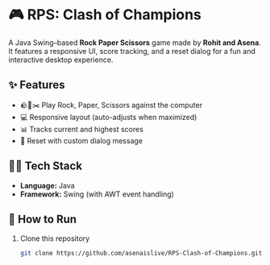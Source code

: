 # 🎮 RPS: Clash of Champions

A Java Swing–based **Rock Paper Scissors** game made by **Rohit and Asena**.  
It features a responsive UI, score tracking, and a reset dialog for a fun and interactive desktop experience.

## ✨ Features
- 🪨📄✂️ Play Rock, Paper, Scissors against the computer  
- 💻 Responsive layout (auto-adjusts when maximized)  
- 📊 Tracks current and highest scores  
- 🔁 Reset with custom dialog message  

## 🧑‍💻 Tech Stack
- **Language:** Java  
- **Framework:** Swing (with AWT event handling)

## 🚀 How to Run
1. Clone this repository  
   ```bash
   git clone https://github.com/asenaislive/RPS-Clash-of-Champions.git

